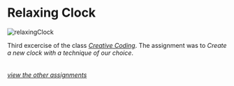 # Relaxing Clock

![relaxingClock]()

Third excercise of the class [*Creative Coding*](https://github.com/drawwithcode). The assignment was to *Create a new clock with a technique of our choice*.
<br>
<br>
<br>
[*view the other assignments*](https://github.com/chiarariente?tab=repositories)
